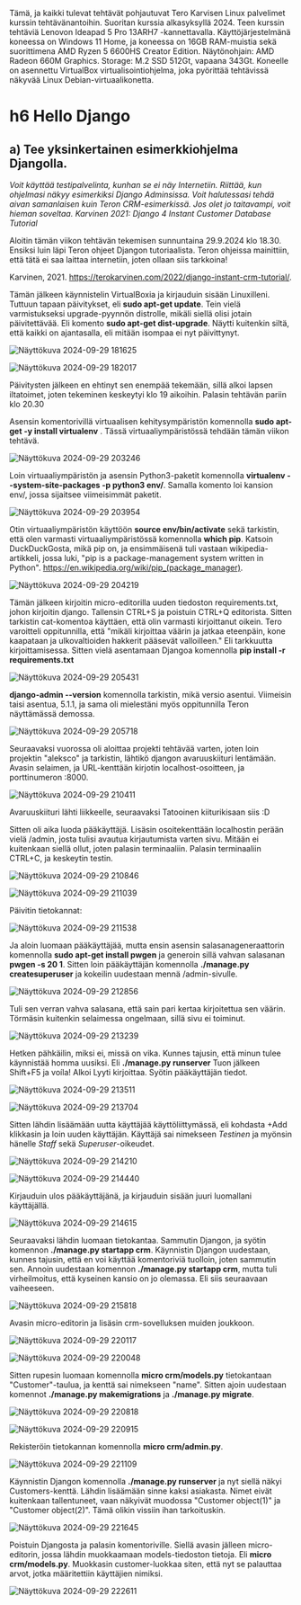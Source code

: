 Tämä, ja kaikki tulevat tehtävät pohjautuvat Tero Karvisen Linux palvelimet kurssin tehtävänantoihin. Suoritan kurssia alkasyksyllä 2024. 
Teen kurssin tehtäviä Lenovon Ideapad 5 Pro 13ARH7 -kannettavalla. Käyttöjärjestelmänä koneessa on Windows 11 Home, ja koneessa on 16GB RAM-muistia
sekä suorittimena AMD Ryzen 5 6600HS Creator Edition. 
Näytönohjain: AMD Radeon 660M Graphics. Storage: M.2 SSD 512Gt, vapaana 343Gt.
Koneelle on asennettu VirtualBox virtualisointiohjelma, joka pyörittää tehtävissä näkyvää Linux Debian-virtuaalikonetta.

# h6 Hello Django

## a) Tee yksinkertainen esimerkkiohjelma Djangolla.

*Voit käyttää testipalvelinta, kunhan se ei näy Internetiin.
Riittää, kun ohjelmasi näkyy esimerkiksi Django Adminsissa.
Voit halutessasi tehdä aivan samanlaisen kuin Teron CRM-esimerkissä. Jos olet jo taitavampi, voit hieman soveltaa.
Karvinen 2021: Django 4 Instant Customer Database Tutorial*

Aloitin tämän viikon tehtävän tekemisen sunnuntaina 29.9.2024 klo 18.30.
Ensiksi luin läpi Teron ohjeet Djangon tutoriaalista. Teron ohjeissa mainittiin, että tätä ei saa laittaa internetiin, joten ollaan siis tarkkoina!

Karvinen, 2021. https://terokarvinen.com/2022/django-instant-crm-tutorial/.

Tämän jälkeen käynnistelin VirtualBoxia ja kirjauduin sisään Linuxilleni. 
Tuttuun tapaan päivitykset, eli **sudo apt-get update**. Tein vielä varmistukseksi upgrade-pyynnön distrolle, mikäli siellä olisi jotain päivitettävää.
Eli komento **sudo apt-get dist-upgrade**. Näytti kuitenkin siltä, että kaikki on ajantasalla, eli mitään isompaa ei nyt päivittynyt.

![Näyttökuva 2024-09-29 181625](https://github.com/user-attachments/assets/3a082681-3319-4adc-82a4-65fdc734615e)

![Näyttökuva 2024-09-29 182017](https://github.com/user-attachments/assets/403f1418-16f6-4c07-8596-102997cbd96b)

Päivitysten jälkeen en ehtinyt sen enempää tekemään, sillä alkoi lapsen iltatoimet, joten tekeminen keskeytyi klo 19 aikoihin. Palasin tehtävän pariin klo 20.30

Asensin komentorivillä virtuaalisen kehitysympäristön komennolla **sudo apt-get -y install virtualenv** . Tässä virtuaaliympäristössä tehdään tämän viikon tehtävä.

![Näyttökuva 2024-09-29 203246](https://github.com/user-attachments/assets/70871a00-f938-4864-9e72-59387d2f010f)

Loin virtuaaliympäristön ja asensin Python3-paketit komennolla **virtualenv --system-site-packages -p python3 env/**. Samalla komento loi kansion env/, jossa sijaitsee viimeisimmät paketit.

![Näyttökuva 2024-09-29 203954](https://github.com/user-attachments/assets/f8009c37-4dd6-41ca-9768-7acf22d3bd29)

Otin virtuaaliympäristön käyttöön **source env/bin/activate** sekä tarkistin, että olen varmasti virtuaaliympäristössä komennolla **which pip**. Katsoin DuckDuckGosta, mikä pip on, ja ensimmäisenä tuli vastaan wikipedia-artikkeli, jossa luki, "pip is a package-management system written in Python". https://en.wikipedia.org/wiki/pip_(package_manager).  

![Näyttökuva 2024-09-29 204219](https://github.com/user-attachments/assets/1e573c45-3670-4098-83fa-6ae7f1c7f0f6)

Tämän jälkeen kirjoitin micro-editorilla uuden tiedoston requirements.txt, johon kirjoitin django. Tallensin CTRL+S ja poistuin CTRL+Q editorista. Sitten tarkistin cat-komentoa käyttäen, että olin varmasti kirjoittanut oikein. Tero varoitteli oppitunnilla, että "mikäli kirjoittaa väärin ja jatkaa eteenpäin, kone kaapataan ja ulkovaltioiden hakkerit pääsevät valloilleen." Eli tarkkuutta kirjoittamisessa.
Sitten vielä asentamaan Djangoa komennolla **pip install -r requirements.txt**

![Näyttökuva 2024-09-29 205431](https://github.com/user-attachments/assets/c51fcea4-3cd3-4f0e-8698-d0779daf0a2a)

**django-admin --version** komennolla tarkistin, mikä versio asentui. Viimeisin taisi asentua, 5.1.1, ja sama oli mielestäni myös oppitunnilla Teron näyttämässä demossa.

![Näyttökuva 2024-09-29 205718](https://github.com/user-attachments/assets/401acb65-d55c-403f-9526-2a6c9be1b2e4)

Seuraavaksi vuorossa oli aloittaa projekti tehtävää varten, joten loin projektin "aleksco" ja tarkistin, lähtikö djangon avaruuskiituri lentämään.
Avasin selaimen, ja URL-kenttään kirjotin localhost-osoitteen, ja porttinumeron :8000.

![Näyttökuva 2024-09-29 210411](https://github.com/user-attachments/assets/5557f4ce-4392-4971-8326-911e205b5c52)

Avaruuskiituri lähti liikkeelle, seuraavaksi Tatooinen kiiturikisaan siis :D

Sitten oli aika luoda pääkäyttäjä. Lisäsin osoitekenttään localhostin perään vielä /admin, josta tulisi avautua kirjautumista varten sivu. Mitään ei kuitenkaan siellä ollut, joten palasin terminaaliin. Palasin terminaaliin CTRL+C, ja keskeytin testin. 

![Näyttökuva 2024-09-29 210846](https://github.com/user-attachments/assets/c848f805-e14e-4c5c-9c4e-f10293463071)

![Näyttökuva 2024-09-29 211039](https://github.com/user-attachments/assets/e2a472bf-3c65-4795-85c7-1c354ec30227)

Päivitin tietokannat:

![Näyttökuva 2024-09-29 211538](https://github.com/user-attachments/assets/8284973a-6c97-4a31-ab86-3353b531ba9e)

Ja aloin luomaan pääkäyttäjää, mutta ensin asensin salasanageneraattorin 
komennolla **sudo apt-get install pwgen** ja generoin sillä vahvan salasanan **pwgen -s 20 1**. Sitten loin pääkäyttäjän komennolla **./manage.py createsuperuser** ja kokeilin uudestaan mennä /admin-sivulle.

![Näyttökuva 2024-09-29 212856](https://github.com/user-attachments/assets/9780b395-a78f-4ba8-9162-15457b6e3b04)

Tuli sen verran vahva salasana, että sain pari kertaa kirjoitettua sen väärin. Törmäsin kuitenkin selaimessa ongelmaan, sillä sivu ei toiminut.

![Näyttökuva 2024-09-29 213239](https://github.com/user-attachments/assets/dfc6355f-32b7-4c2c-b133-b7c9f8624cf2)

Hetken pähkäilin, miksi ei, missä on vika. Kunnes tajusin, että minun tulee käynnistää homma uusiksi. Eli **./manage.py runserver**
Tuon jälkeen Shift+F5 ja voíla! Alkoi Lyyti kirjoittaa. Syötin pääkäyttäjän tiedot.

![Näyttökuva 2024-09-29 213511](https://github.com/user-attachments/assets/ce8fc66d-208d-4b8e-a880-aafb5a95a5da)

![Näyttökuva 2024-09-29 213704](https://github.com/user-attachments/assets/3d0d3f3a-4397-443d-95c1-531468a368b4)

Sitten lähdin lisäämään uutta käyttäjää käyttöliittymässä, eli kohdasta +Add klikkasin ja loin uuden käyttäjän. Käyttäjä sai nimekseen *Testinen* ja myönsin hänelle *Staff* sekä *Superuser*-oikeudet.

![Näyttökuva 2024-09-29 214210](https://github.com/user-attachments/assets/6ea7c740-8084-40a4-a4e7-7831778ebfc3)

![Näyttökuva 2024-09-29 214440](https://github.com/user-attachments/assets/ef87a563-cf45-4bde-9257-64359ed91a93)

Kirjauduin ulos pääkäyttäjänä, ja kirjauduin sisään juuri luomallani käyttäjällä.

![Näyttökuva 2024-09-29 214615](https://github.com/user-attachments/assets/8b0e14d5-acb4-41d7-91f2-57bb31ca9b69)

Seuraavaksi lähdin luomaan tietokantaa. Sammutin Djangon, ja syötin komennon **./manage.py startapp crm**. Käynnistin Djangon uudestaan, kunnes tajusin, että en voi käyttää komentoriviä tuolloin, joten sammutin sen. Annoin uudestaan komennon **./manage.py startapp crm**, mutta tuli virheilmoitus, että kyseinen kansio on jo olemassa. Eli siis seuraavaan vaiheeseen.

![Näyttökuva 2024-09-29 215818](https://github.com/user-attachments/assets/644e9b09-bd0f-4b12-8fb4-5011398dfe37)

Avasin micro-editorin ja lisäsin crm-sovelluksen muiden joukkoon.

![Näyttökuva 2024-09-29 220117](https://github.com/user-attachments/assets/ce6ad076-b393-4a30-900a-efdabf4cd9dc)

![Näyttökuva 2024-09-29 220048](https://github.com/user-attachments/assets/e06ab7a7-6846-47e0-8300-29e166a47fb1)

Sitten rupesin luomaan komennolla **micro crm/models.py** tietokantaan "Customer"-taulua, ja kenttä sai nimekseen "name". Sitten ajoin uudestaan komennot **./manage.py makemigrations** ja **./manage.py migrate**.

![Näyttökuva 2024-09-29 220818](https://github.com/user-attachments/assets/a06fb452-9924-4276-8d94-d74437306dce)

![Näyttökuva 2024-09-29 220915](https://github.com/user-attachments/assets/f4720876-0b96-4ee6-8c0e-ed0eac11350f)

Rekisteröin tietokannan komennolla **micro crm/admin.py**.

![Näyttökuva 2024-09-29 221109](https://github.com/user-attachments/assets/8903b17f-b222-4aaf-980b-030a99688371)

Käynnistin Djangon komennolla **./manage.py runserver** ja nyt siellä näkyi Customers-kenttä. Lähdin lisäämään sinne kaksi asiakasta. Nimet eivät kuitenkaan tallentuneet, vaan näkyivät muodossa "Customer object(1)" ja "Customer object(2)". Tämä olikin vissiin ihan tarkoituskin.

![Näyttökuva 2024-09-29 221645](https://github.com/user-attachments/assets/8924b198-2dde-4e87-ac99-8b26b7ccaa7d)

Poistuin Djangosta ja palasin komentoriville. 
Siellä avasin jälleen micro-editorin, jossa lähdin muokkaamaan models-tiedoston tietoja. Eli **micro crm/models.py**.
Muokkasin customer-luokkaa siten, että nyt se palauttaa arvot, jotka määritettiin käyttäjien nimiksi.

![Näyttökuva 2024-09-29 222611](https://github.com/user-attachments/assets/cb0629f2-8e05-411a-ac0b-6040682aa123)







